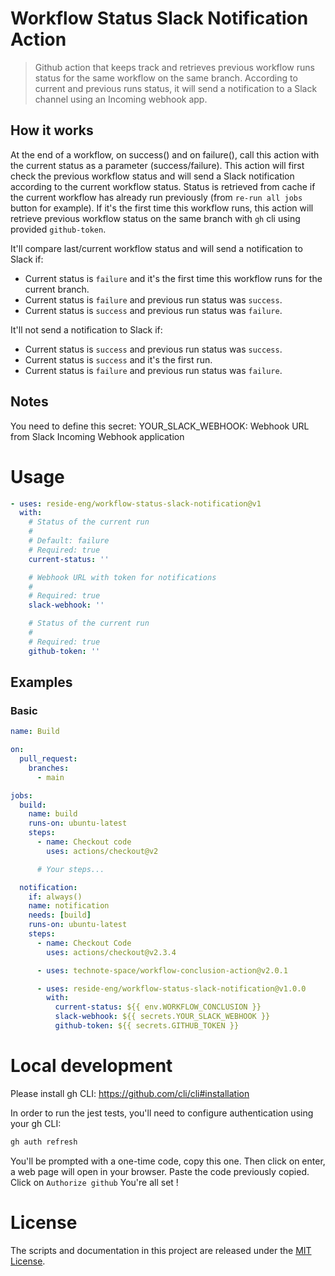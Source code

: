 # Workflow Status Slack Notification Action

> Github action that keeps track and retrieves previous workflow runs status for the same workflow on the same branch.
> According to current and previous runs status, it will send a notification to a Slack channel using an Incoming webhook app.

## How it works

At the end of a workflow, on success() and on failure(), call this action with the current status as a parameter (success/failure).
This action will first check the previous workflow status and will send a Slack notification according to the current workflow status.
Status is retrieved from cache if the current workflow has already run previously (from `re-run all jobs` button for example).
If it's the first time this workflow runs, this action will retrieve previous workflow status on the same branch with `gh` cli using provided `github-token`.

It'll compare last/current workflow status and will send a notification to Slack if:

- Current status is `failure` and it's the first time this workflow runs for the current branch.
- Current status is `failure` and previous run status was `success`.
- Current status is `success` and previous run status was `failure`.

It'll not send a notification to Slack if:

- Current status is `success` and previous run status was `success`.
- Current status is `success` and it's the first run.
- Current status is `failure` and previous run status was `failure`.

## Notes

You need to define this secret:
YOUR_SLACK_WEBHOOK: Webhook URL from Slack Incoming Webhook application

# Usage

<!-- start usage -->
<!-- Warning: Content between these comments is auto-generated. Do NOT manually edit. -->
```yaml
- uses: reside-eng/workflow-status-slack-notification@v1
  with:
    # Status of the current run
    #
    # Default: failure
    # Required: true
    current-status: ''

    # Webhook URL with token for notifications
    #
    # Required: true
    slack-webhook: ''

    # Status of the current run
    #
    # Required: true
    github-token: ''
```
<!-- end usage -->

## Examples

### Basic

```yaml
name: Build

on:
  pull_request:
    branches:
      - main

jobs:
  build:
    name: build
    runs-on: ubuntu-latest
    steps:
      - name: Checkout code
        uses: actions/checkout@v2

      # Your steps...

  notification:
    if: always()
    name: notification
    needs: [build]
    runs-on: ubuntu-latest
    steps:
      - name: Checkout Code
        uses: actions/checkout@v2.3.4

      - uses: technote-space/workflow-conclusion-action@v2.0.1

      - uses: reside-eng/workflow-status-slack-notification@v1.0.0
        with:
          current-status: ${{ env.WORKFLOW_CONCLUSION }}
          slack-webhook: ${{ secrets.YOUR_SLACK_WEBHOOK }}
          github-token: ${{ secrets.GITHUB_TOKEN }}
```

# Local development

Please install gh CLI:
https://github.com/cli/cli#installation

In order to run the jest tests, you'll need to configure authentication using your gh CLI:

```bash
gh auth refresh
```

You'll be prompted with a one-time code, copy this one.
Then click on enter, a web page will open in your browser.
Paste the code previously copied.
Click on `Authorize github`
You're all set !

# License

The scripts and documentation in this project are released under the [MIT License](LICENSE).
